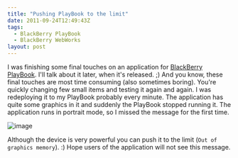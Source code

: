 ```yaml
---
title: "Pushing PlayBook to the limit"
date: 2011-09-24T12:49:43Z
tags:
  - BlackBerry PlayBook
  - BlackBerry WebWorks
layout: post
---
```

I was finishing some final touches on an application for [BlackBerry PlayBook][1]. I'll talk about it later, when it's released. ;) And you know, these final touches are most time consuming (also sometimes boring). You're quickly changing few small items and testing it again and again. I was redeploying it to my PlayBook probably every minute. The application has quite some graphics in it and suddenly the PlayBook stopped running it. The application runs in portrait mode, so I missed the message for the first time.

![image](/i/232544/playbook_memory_error.png)

Although the device is very powerful you can push it to the limit (`Out of graphics memory`). :) Hope users of the application will not see this message.

[1]: http://us.blackberry.com/playbook-tablet/